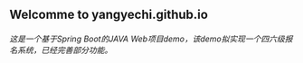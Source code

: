 ## Welcomme to yangyechi.github.io

###### 这是一个基于Spring Boot的JAVA Web项目demo，该demo拟实现一个四六级报名系统，已经完善部分功能。
